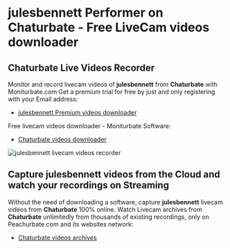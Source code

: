 # julesbennett Performer on Chaturbate - Free LiveCam videos downloader

## Chaturbate Live Videos Recorder

Monitor and record livecam videos of **julesbennett** from **Chaturbate** with Moniturbate.com
Get a premium trial for free by just and only registering with your Email address:
* [julesbennett Premium videos downloader](https://moniturbate.com/request-demo-licence-key.html)

Free livecam videos downloader - Moniturbate Software:
* [Chaturbate videos downloader](https://moniturbate.com/moniturbate-download-software.html)

![julesbennett livecam videos recorder](https://peachurnet.com/templates/moniturbate-software.png)


## Capture julesbennett videos from the Cloud and watch your recordings on Streaming

Without the need of downloading a software, capture **julesbennett** livecam videos from **Chaturbate** 100% online.
Watch Livecam archives from **Chaturbate** unlimitedly from thousands of existing recordings, only on Peachurbate.com and its websites network:
* [Chaturbate videos archives](https://peachurnet.com/)